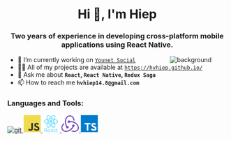 <h1 align="center">Hi 👋, I'm Hiep</h1>
<h3 align="center">Two years of experience in developing cross-platform mobile applications using React Native.</h3>

<div>
 <img align='right' width="26%" alt='background' src='https://github.com/user-attachments/assets/58cf85ba-391b-4092-bf45-453b34808d9d'/>
</div>

- 🔭 I’m currently working on [`Younet Social`](https://apps.apple.com/vn/app/metafox/id1637558130?l=vi)
- 👨‍💻 All of my projects are available at [`https://hvhiep.github.io/`](https://hvhiep.github.io/)
- 💬 Ask me about **`React`, `React Native`, `Redux Saga`**
- 📫 How to reach me **`hvhiep14.8@gmail.com`**
  
<div>
 <h3 align="left">Languages and Tools:</h3>
<p align="left"> <a href="https://git-scm.com/" target="_blank" rel="noreferrer"> <img src="https://www.vectorlogo.zone/logos/git-scm/git-scm-icon.svg" alt="git" width="40" height="40"/> </a> <a href="https://developer.mozilla.org/en-US/docs/Web/JavaScript" target="_blank" rel="noreferrer"> <img src="https://raw.githubusercontent.com/devicons/devicon/master/icons/javascript/javascript-original.svg" alt="javascript" width="40" height="40"/> </a> <a href="https://reactjs.org/" target="_blank" rel="noreferrer"> <img src="https://raw.githubusercontent.com/devicons/devicon/master/icons/react/react-original-wordmark.svg" alt="react" width="40" height="40"/> </a> <a href="https://redux.js.org" target="_blank" rel="noreferrer"> <img src="https://raw.githubusercontent.com/devicons/devicon/master/icons/redux/redux-original.svg" alt="redux" width="40" height="40"/> </a> <a href="https://www.typescriptlang.org/" target="_blank" rel="noreferrer"> <img src="https://raw.githubusercontent.com/devicons/devicon/master/icons/typescript/typescript-original.svg" alt="typescript" width="40" height="40"/> </a> </p>

</div>
